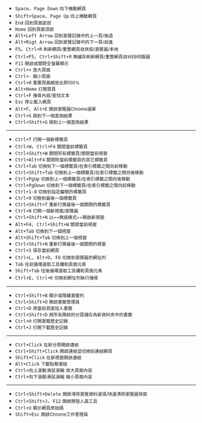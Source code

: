 - `Space`、`Page Down` <small>向下捲動網頁</small>
- `Shift+Space`、`Page Up` <small>向上捲動網頁</small>
- `End` <small>回到頁面底部</small>
- `Home` <small>回到頁面頂部</small>
- `Alt+Left Arrow` <small>回到瀏覽記錄中的上一頁/後退</small>
- `Alt+Rigt Arrow` <small>回到瀏覽記錄中的下一頁/前進</small>
- `F5`、`Ctrl+R` <small>刷新網頁/重整網頁自快取/瀏覽器/本地</small>
- `Ctrl+F5`、`Ctrl+Shift+R` <small>無緩存刷新網頁/重整網頁自WEB伺服器</small>
- `F11` <small>開啟或關閉全螢幕顯示</small>
- `Ctrl++` <small>放大頁面</small>
- `Ctrl+-` <small>縮小頁面</small>
- `Ctrl+0` <small>重置頁面縮放比例100%</small>
- `Alt+Home` <small>打開首頁</small>
- `Ctrl+F` <small>搜尋內容/查找文本</small>
- `Esc` <small>停止載入網頁</small>
- `Alt+F`、`Alt+E` <small>開啟瀏覽器Chrome選單</small>
- `Ctrl+G` <small>跳到下一個查詢結果</small>
- `Ctrl+Shift+G` <small>跳到上一個查詢結果</small>

---

- `Ctrl+T` <small>打開一個新標籤頁</small>
- `Ctrl+W`、`Ctrl+F4` <small>關閉當前標籤頁</small>
- `Ctrl+Shift+W` <small>關閉所有標籤頁/關閉當前視窗</small>
- `Ctrl+Alt+F4` <small>關閉除當前標籤頁的其它標籤頁</small>
- `Ctrl+Tab` <small>切換到下一個標籤頁/在索引標籤之間向前移動</small>
- `Ctrl+Shift+Tab` <small>切換到上一個標籤頁/在索引標籤之間向後移動</small>
- `Ctrl+PgUp` <small>切換到上一個標籤頁/在索引標籤之間向後移動</small>
- `Ctrl+PgDown` <small>切換到下一個標籤頁/在索引標籤之間向前移動</small>
- `Ctrl+1-8` <small>切換到指定編號的標籤頁</small>
- `Ctrl+9` <small>切換到最後一個標籤頁</small>
- `Ctrl+Shift+T` <small>重新打開最後一個關閉的標籤頁</small>
- `Ctrl+N` <small>打開一個新視窗/瀏覽器</small>
- `Ctrl+Shift+N` <small>以==無痕模式==開啟新視窗</small>
- `Alt+F4`、`Ctrl+Shift+W` <small>關閉當前視窗</small>
- `Alt+Tab` <small>切換到下一個視窗</small>
- `Alt+Shift+Tab` <small>切換到上一個視窗</small>
- `Ctrl+Shift+N` <small>重新打開最後一個關閉的視窗</small>
- `Ctrl+S` <small>保存當前網頁</small>
- `Ctrl+L`、`Alt+D`、`F6` <small>切換到瀏覽器的網址列</small>
- `Tab` <small>往前循環選取工具欄和頁面元素</small>
- `Shift+Tab` <small>往後循環選取工具欄和頁面元素</small>
- `Ctrl+E`、`Ctrl+K` <small>切換到網址列執行搜尋</small>

---

- `Ctrl+Shift+B` <small>顯示或隱藏書籤列</small>
- `Ctrl+Shift+O` <small>開啟書籤管理員</small>
- `Ctrl+D` <small>將當前頁面加入書籤</small>
- `Ctrl+Shift+D` <small>將所有開啟的分頁儲存為新資料夾中的書籤</small>
- `Ctrl+H` <small>打開瀏覽歷史記錄</small>
- `Ctrl+J` <small>打開下載歷史記錄</small>

---

- `Ctrl+Click` <small>在新分頁開啟連結</small>
- `Ctrl+Shift+Click` <small>開啟連結並切換到連結網頁</small>
- `Shift+Click` <small>在新視窗開啟連結</small>
- `Alt+Click` <small>下載點擊連結</small>
- `Ctrl+向上滾動滑鼠滾輪` <small>放大頁面內容</small>
- `Ctrl+向下滾動滑鼠滾輪` <small>縮小頁面內容</small>

---

- `Ctrl+Shift+Delete` <small>開啟清除瀏覽資料選項/快速清除瀏覽器快取</small>
- `Ctrl+Shift+J`、`F12` <small>開啟開發人員工具</small>
- `Ctrl+U` <small>顯示網頁原始碼</small>
- `Shift+Esc` <small>開啟Chrome工作管理員</small>